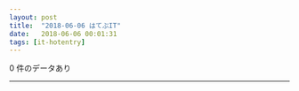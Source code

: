 ```yaml
---
layout: post
title:  "2018-06-06 はてぶIT"
date:   2018-06-06 00:01:31
tags: [it-hotentry]
---
```

0 件のデータあり

<hr>
